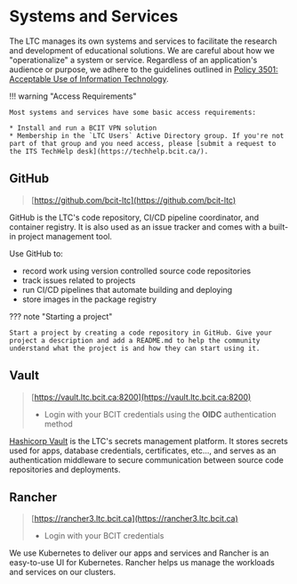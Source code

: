 # Systems and Services

The LTC manages its own systems and services to facilitate the research and development of educational solutions. We are careful about how we "operationalize" a system or service. Regardless of an application's audience or purpose, we adhere to the guidelines outlined in [Policy 3501: Acceptable Use of Information Technology](https://www.bcit.ca/files/pdf/policies/3501.pdf).

!!! warning "Access Requirements"

    Most systems and services have some basic access requirements:
    
    * Install and run a BCIT VPN solution
    * Membership in the `LTC Users` Active Directory group. If you're not part of that group and you need access, please [submit a request to the ITS TechHelp desk](https://techhelp.bcit.ca/).

## GitHub

> [https://github.com/bcit-ltc](https://github.com/bcit-ltc)

GitHub is the LTC's code repository, CI/CD pipeline coordinator, and container registry. It is also used as an issue tracker and comes with a built-in project management tool.

Use GitHub to:

* record work using version controlled source code repositories
* track issues related to projects
* run CI/CD pipelines that automate building and deploying
* store images in the package registry

??? note "Starting a project"

    Start a project by creating a code repository in GitHub. Give your project a description and add a README.md to help the community understand what the project is and how they can start using it.

## Vault

> [https://vault.ltc.bcit.ca:8200](https://vault.ltc.bcit.ca:8200)
>
> * Login with your BCIT credentials using the **OIDC** authentication method

[Hashicorp Vault](https://vaultproject.io) is the LTC's secrets management platform. It stores secrets used for apps, database credentials, certificates, etc..., and serves as an authentication middleware to secure communication between source code repositories and deployments.

## Rancher

> [https://rancher3.ltc.bcit.ca](https://rancher3.ltc.bcit.ca)
>
> * Login with your BCIT credentials

We use Kubernetes to deliver our apps and services and Rancher is an easy-to-use UI for Kubernetes. Rancher helps us manage the workloads and services on our clusters.
